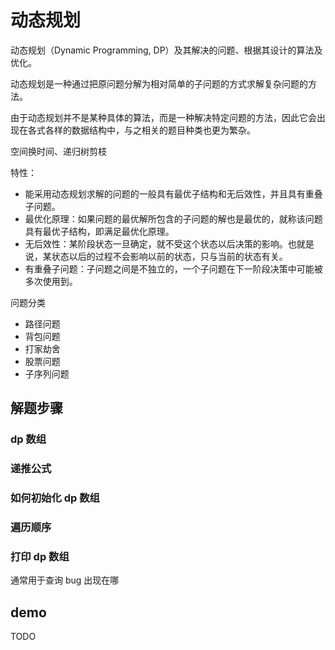 # 动态规划

动态规划（Dynamic Programming, DP）及其解决的问题、根据其设计的算法及优化。

动态规划是一种通过把原问题分解为相对简单的子问题的方式求解复杂问题的方法。

由于动态规划并不是某种具体的算法，而是一种解决特定问题的方法，因此它会出现在各式各样的数据结构中，与之相关的题目种类也更为繁杂。

空间换时间、递归树剪枝

特性：

- 能采用动态规划求解的问题的一般具有最优子结构和无后效性，并且具有重叠子问题。
- 最优化原理：如果问题的最优解所包含的子问题的解也是最优的，就称该问题具有最优子结构，即满足最优化原理。
- 无后效性：某阶段状态一旦确定，就不受这个状态以后决策的影响。也就是说，某状态以后的过程不会影响以前的状态，只与当前的状态有关。
- 有重叠子问题：子问题之间是不独立的，一个子问题在下一阶段决策中可能被多次使用到。

问题分类

- 路径问题
- 背包问题
- 打家劫舍
- 股票问题
- 子序列问题

## 解题步骤

### dp 数组

### 递推公式

### 如何初始化 dp 数组

### 遍历顺序

### 打印 dp 数组

通常用于查询 bug 出现在哪

## demo

TODO
